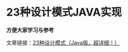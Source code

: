 # 23种设计模式JAVA实现

 **方便大家学习与参考**  

文章链接：[23种设计模式（Java版，超详细！）](https://zhuanlan.zhihu.com/p/651451595)
